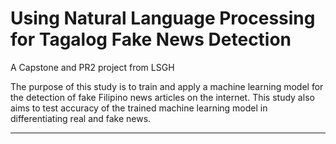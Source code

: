 # Using Natural Language Processing for Tagalog Fake News Detection
A Capstone and PR2 project from LSGH


The purpose of this study is to train and apply a machine learning model for the detection of fake Filipino news articles on the internet. This study also aims to test accuracy of the trained machine learning model in differentiating real and fake news.

---
